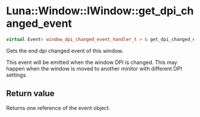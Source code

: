# Luna::Window::IWindow::get_dpi_changed_event

```c++
virtual Event< window_dpi_changed_event_handler_t > & get_dpi_changed_event()=0
```

Gets the end dpi changed event of this window. 

This event will be emitted when the window DPI is changed. This may happen when the window is moved to another minitor with different DPI settings. 

## Return value
Returns one reference of the event object. 


